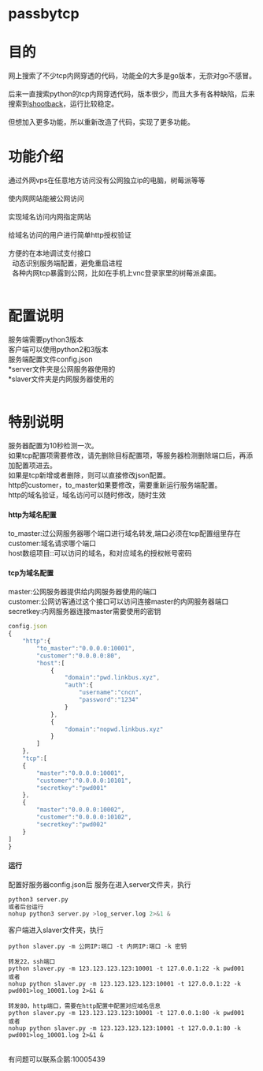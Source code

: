 # passbytcp
# 目的
网上搜索了不少tcp内网穿透的代码，功能全的大多是go版本，无奈对go不感冒。<br>  
后来一直搜索python的tcp内网穿透代码，版本很少，而且大多有各种缺陷，后来搜索到[shootback](https://github.com/aploium/shootback)，运行比较稳定。<br>  
但想加入更多功能，所以重新改造了代码，实现了更多功能。<br>  
# 功能介绍
通过外网vps在任意地方访问没有公网独立ip的电脑，树莓派等等<br>  
使内网网站能被公网访问<br>  
实现域名访问内网指定网站<br>  
给域名访问的用户进行简单http授权验证<br>  
方便的在本地调试支付接口<br>  
动态识别服务端配置，避免重启进程<br>  
各种内网tcp暴露到公网，比如在手机上vnc登录家里的树莓派桌面。<br>  

# 配置说明
服务端需要python3版本<br>
客户端可以使用python2和3版本<br>
服务端配置文件config.json<br>
*server文件夹是公网服务器使用的<br>
*slaver文件夹是内网服务器使用的<br>
<br>
# 特别说明
服务器配置为10秒检测一次。<br>
如果tcp配置项需要修改，请先删除目标配置项，等服务器检测删除端口后，再添加配置项进去。<br>
如果是tcp新增或者删除，则可以直接修改json配置。<br>
http的customer，to_master如果要修改，需要重新运行服务端配置。<br>
http的域名验证，域名访问可以随时修改，随时生效<br>
#### http为域名配置
to_master:过公网服务器哪个端口进行域名转发,端口必须在tcp配置组里存在<br>
customer:域名请求哪个端口<br>
host数组项目::可以访问的域名，和对应域名的授权帐号密码<br>
#### tcp为域名配置
master:公网服务器提供给内网服务器使用的端口<br>
customer:公网访客通过这个接口可以访问连接master的内网服务器端口<br>
secretkey:内网服务器连接master需要使用的密钥<br>
```javascript
config.json
{
    "http":{
        "to_master":"0.0.0.0:10001",
        "customer":"0.0.0.0:80",
        "host":[
            {
                "domain":"pwd.linkbus.xyz",
                "auth":{
                    "username":"cncn",
                    "password":"1234"
                }
            },
            {
                "domain":"nopwd.linkbus.xyz"
            }
        ]
    },
    "tcp":[
    {
        "master":"0.0.0.0:10001",
        "customer":"0.0.0.0:10101",
        "secretkey":"pwd001"
    },
	{
        "master":"0.0.0.0:10002",
        "customer":"0.0.0.0:10102",
        "secretkey":"pwd002"
    }
]
}
```
#### 运行
配置好服务器config.json后
服务在进入server文件夹，执行
```python
python3 server.py
或者后台运行
nohup python3 server.py >log_server.log 2>&1 &
```
客户端进入slaver文件夹，执行
```
python slaver.py -m 公网IP:端口 -t 内网IP:端口 -k 密钥

转发22，ssh端口
python slaver.py -m 123.123.123.123:10001 -t 127.0.0.1:22 -k pwd001
或者
nohup python slaver.py -m 123.123.123.123:10001 -t 127.0.0.1:22 -k pwd001>log_10001.log 2>&1 &

转发80，http端口，需要在http配置中配置对应域名信息
python slaver.py -m 123.123.123.123:10001 -t 127.0.0.1:80 -k pwd001
或者
nohup python slaver.py -m 123.123.123.123:10001 -t 127.0.0.1:80 -k pwd001>log_10001.log 2>&1 &
```
<br>
有问题可以联系企鹅:10005439
